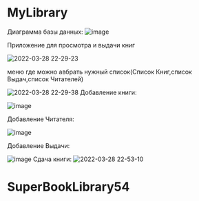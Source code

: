 # MyLibrary
Диаграмма базы данных:
![image](https://user-images.githubusercontent.com/80574891/160474494-b605d3c0-9491-4db0-8079-82e6d085bc2d.png)

Приложение для просмотра и выдачи книг

![2022-03-28 22-29-23](https://user-images.githubusercontent.com/80574891/160472793-f8c17509-455f-467a-9441-62e33970d8a7.gif)

меню где можно авбрать нужный список(Список Книг,список Выдач,список Читателей)

![2022-03-28 22-29-38](https://user-images.githubusercontent.com/80574891/160473907-e023cf04-ab73-4f96-9b81-c6fd5382d15e.gif)
Добавление книги:

![image](https://user-images.githubusercontent.com/80574891/158700365-203d0743-3cd5-4cca-953c-bf43d819ff65.png)

Добавление Читателя:

![image](https://user-images.githubusercontent.com/80574891/160474217-9df5beba-cd6d-41cf-815f-4a15e9f1a3a9.png)

Добавление Выдачи:

![image](https://user-images.githubusercontent.com/80574891/158700585-ec907fa7-dde8-4a59-af2a-9237f6cb20b0.png)
Сдача книги:
![2022-03-28 22-53-10](https://user-images.githubusercontent.com/80574891/160476364-d3116773-5c41-444a-a6f6-f7d801216e2e.gif)

# SuperBookLibrary54
